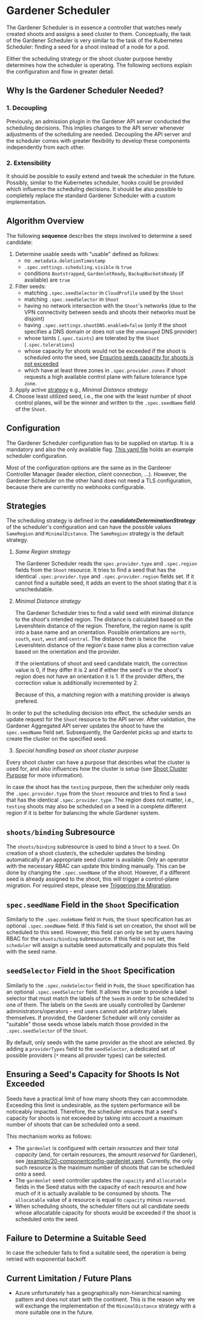 # Gardener Scheduler

The Gardener Scheduler is in essence a controller that watches newly created shoots and assigns a seed cluster to them.
Conceptually, the task of the Gardener Scheduler is very similar to the task of the Kubernetes Scheduler: finding a seed for a shoot instead of a node for a pod.

Either the scheduling strategy or the shoot cluster purpose hereby determines how the scheduler is operating.
The following sections explain the configuration and flow in greater detail.

## Why Is the Gardener Scheduler Needed?

### 1. Decoupling

Previously, an admission plugin in the Gardener API server conducted the scheduling decisions.
This implies changes to the API server whenever adjustments of the scheduling are needed.
Decoupling the API server and the scheduler comes with greater flexibility to develop these components independently from each other.

### 2. Extensibility

It should be possible to easily extend and tweak the scheduler in the future.
Possibly, similar to the Kubernetes scheduler, hooks could be provided which influence the scheduling decisions.
It should be also possible to completely replace the standard Gardener Scheduler with a custom implementation.

## Algorithm Overview

The following **sequence** describes the steps involved to determine a seed candidate:

1. Determine usable seeds with "usable" defined as follows:
   * no `.metadata.deletionTimestamp`
   * `.spec.settings.scheduling.visible` is `true`
   * conditions `Bootstrapped`, `GardenletReady`, `BackupBucketsReady` (if available) are `true`
1. Filter seeds:
   * matching `.spec.seedSelector` in `CloudProfile` used by the `Shoot`
   * matching `.spec.seedSelector` in `Shoot`
   * having no network intersection with the `Shoot`'s networks (due to the VPN connectivity between seeds and shoots their networks must be disjoint)
   * having `.spec.settings.shootDNS.enabled=false` (only if the shoot specifies a DNS domain or does not use the `unmanaged` DNS provider)
   * whose taints (`.spec.taints`) are tolerated by the `Shoot` (`.spec.tolerations`)
   * whose capacity for shoots would not be exceeded if the shoot is scheduled onto the seed, see [Ensuring seeds capacity for shoots is not exceeded](#ensuring-seeds-capacity-for-shoots-is-not-exceeded)
   * which have at least three zones in `.spec.provider.zones` if shoot requests a high available control plane with failure tolerance type `zone`.
1. Apply active [strategy](#strategies) e.g., _Minimal Distance strategy_
1. Choose least utilized seed, i.e., the one with the least number of shoot control planes, will be the winner and written to the `.spec.seedName` field of the `Shoot`.

## Configuration

The Gardener Scheduler configuration has to be supplied on startup. It is a mandatory and also the only available flag.
[This yaml file](../../example/20-componentconfig-gardener-scheduler.yaml) holds an example scheduler configuration.

Most of the configuration options are the same as in the Gardener Controller Manager (leader election, client connection, ...).
However, the Gardener Scheduler on the other hand does not need a TLS configuration, because there are currently no webhooks configurable.

## Strategies

The scheduling strategy is defined in the _**candidateDeterminationStrategy**_ of the scheduler's configuration and can have the possible values `SameRegion` and `MinimalDistance`.
The `SameRegion` strategy is the default strategy.

1. *Same Region strategy*

   The Gardener Scheduler reads the `spec.provider.type` and `.spec.region` fields from the `Shoot` resource.
It tries to find a seed that has the identical `.spec.provider.type` and `.spec.provider.region` fields set.
If it cannot find a suitable seed, it adds an event to the shoot stating that it is unschedulable.

2. *Minimal Distance strategy*

   The Gardener Scheduler tries to find a valid seed with minimal distance to the shoot's intended region.
The distance is calculated based on the Levenshtein distance of the region. Therefore, the region name
is split into a base name and an orientation. Possible orientations are `north`, `south`, `east`, `west` and `central`.
The distance then is twice the Levenshtein distance of the region's base name plus a correction value based on the
orientation and the provider.

   If the orientations of shoot and seed candidate match, the correction value is 0, if they differ it is 2 and if
either the seed's or the shoot's region does not have an orientation it is 1.
If the provider differs, the correction value is additionally incremented by 2.

   Because of this, a matching region with a matching provider is always prefered.

In order to put the scheduling decision into effect, the scheduler sends an update request for the `Shoot` resource to
the API server. After validation, the Gardener Aggregated API server updates the shoot to have the `spec.seedName` field set.
Subsequently, the Gardenlet picks up and starts to create the cluster on the specified seed.

3. *Special handling based on shoot cluster purpose*

Every shoot cluster can have a purpose that describes what the cluster is used for, and also influences how the cluster is setup (see [Shoot Cluster Purpose](../usage/shoot_purposes.md) for more information).

In case the shoot has the `testing` purpose, then the scheduler only reads the `.spec.provider.type` from the `Shoot` resource and tries to find a `Seed` that has the identical `.spec.provider.type`.
The region does not matter, i.e., `testing` shoots may also be scheduled on a seed in a complete different region if it is better for balancing the whole Gardener system.

## `shoots/binding` Subresource

The `shoots/binding` subresource is used to bind a `Shoot` to a `Seed`. On creation of a shoot cluster/s, the scheduler updates the binding automatically if an appropriate seed cluster is available.
Only an operator with the necessary RBAC can update this binding manually. This can be done by changing the `.spec.seedName` of the shoot. However, if a different seed is already assigned to the shoot, this will trigger a control-plane migration. For required steps, please see [Triggering the Migration](../usage/control_plane_migration.md#triggering-the-migration).

## `spec.seedName` Field in the `Shoot` Specification
Similarly to the `.spec.nodeName` field in `Pod`s, the `Shoot` specification has an optional `.spec.seedName` field. If this field is set on creation, the shoot will be scheduled to this seed. However, this field can only be set by users having RBAC for the `shoots/binding` subresource. If this field is not set, the `scheduler` will assign a suitable seed automatically and populate this field with the seed name.

## `seedSelector` Field in the `Shoot` Specification

Similarly to the `.spec.nodeSelector` field in `Pod`s, the `Shoot` specification has an optional `.spec.seedSelector` field.
It allows the user to provide a label selector that must match the labels of the `Seed`s in order to be scheduled to one of them.
The labels on the `Seed`s are usually controlled by Gardener administrators/operators - end users cannot add arbitrary labels themselves.
If provided, the Gardener Scheduler will only consider as "suitable" those seeds whose labels match those provided in the `.spec.seedSelector` of the `Shoot`.

By default, only seeds with the same provider as the shoot are selected. By adding a `providerTypes` field to the `seedSelector`,
a dedicated set of possible providers (`*` means all provider types) can be selected.

## Ensuring a Seed's Capacity for Shoots Is Not Exceeded

Seeds have a practical limit of how many shoots they can accommodate. Exceeding this limit is undesirable, as the system performance will be noticeably impacted. Therefore, the scheduler ensures that a seed's capacity for shoots is not exceeded by taking into account a maximum number of shoots that can be scheduled onto a seed.

This mechanism works as follows:

* The `gardenlet` is configured with certain *resources* and their total *capacity* (and, for certain resources, the amount *reserved* for Gardener), see [/example/20-componentconfig-gardenlet.yaml](../../example/20-componentconfig-gardenlet.yaml). Currently, the only such resource is the maximum number of shoots that can be scheduled onto a seed. 
* The `gardenlet` seed controller updates the `capacity` and `allocatable` fields in the Seed status with the capacity of each resource and how much of it is actually available to be consumed by shoots. The `allocatable` value of a resource is equal to `capacity` minus `reserved`.
* When scheduling shoots, the scheduler filters out all candidate seeds whose allocatable capacity for shoots would be exceeded if the shoot is scheduled onto the seed.

## Failure to Determine a Suitable Seed

In case the scheduler fails to find a suitable seed, the operation is being retried with exponential backoff.

## Current Limitation / Future Plans

- Azure unfortunately has a geographically non-hierarchical naming pattern and does not start with the continent. This is the reason why we will exchange the implementation of the `MinimalDistance` strategy with a more suitable one in the future.